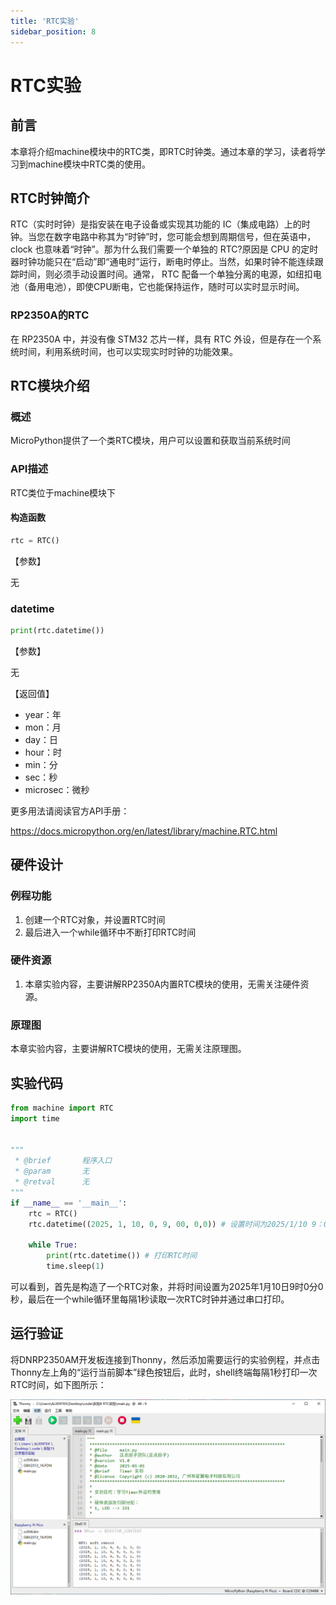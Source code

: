 ```yaml
---
title: 'RTC实验'
sidebar_position: 8
---
```


# RTC实验

## 前言

本章将介绍machine模块中的RTC类，即RTC时钟类。通过本章的学习，读者将学习到machine模块中RTC类的使用。  

## RTC时钟简介

RTC（实时时钟）是指安装在电子设备或实现其功能的 IC（集成电路）上的时钟。当您在数字电路中称其为“时钟”时，您可能会想到周期信号，但在英语中， clock 也意味着“时钟”。那为什么我们需要一个单独的 RTC?原因是 CPU 的定时器时钟功能只在“启动”即“通电时”运行，断电时停止。当然，如果时钟不能连续跟踪时间，则必须手动设置时间。通常， RTC 配备一个单独分离的电源，如纽扣电池（备用电池），即使CPU断电，它也能保持运作，随时可以实时显示时间。

### RP2350A的RTC

在 RP2350A 中，并没有像 STM32 芯片一样，具有 RTC 外设，但是存在一个系统时间，利用系统时间，也可以实现实时时钟的功能效果。

## RTC模块介绍

### 概述

MicroPython提供了一个类RTC模块，用户可以设置和获取当前系统时间

### API描述

RTC类位于machine模块下

#### 构造函数

```python
rtc = RTC()
```

【参数】

无

### datetime

```python
print(rtc.datetime())
```

【参数】

无

【返回值】

- year：年
- mon：月
- day：日
- hour：时
- min：分
- sec：秒
- microsec：微秒

更多用法请阅读官方API手册：

https://docs.micropython.org/en/latest/library/machine.RTC.html

## 硬件设计

### 例程功能

1. 创建一个RTC对象，并设置RTC时间
2. 最后进入一个while循环中不断打印RTC时间

### 硬件资源

1. 本章实验内容，主要讲解RP2350A内置RTC模块的使用，无需关注硬件资源。


### 原理图

本章实验内容，主要讲解RTC模块的使用，无需关注原理图。

##  实验代码

``` python
from machine import RTC
import time


"""
 * @brief       程序入口
 * @param       无
 * @retval      无
"""
if __name__ == '__main__':
    rtc = RTC()
    rtc.datetime((2025, 1, 10, 0, 9, 00, 0,0)) # 设置时间为2025/1/10 9：00：00
    
    while True:
        print(rtc.datetime()) # 打印RTC时间
        time.sleep(1)
```

可以看到，首先是构造了一个RTC对象，并将时间设置为2025年1月10日9时0分0秒，最后在一个while循环里每隔1秒读取一次RTC时钟并通过串口打印。

## 运行验证

将DNRP2350AM开发板连接到Thonny，然后添加需要运行的实验例程，并点击Thonny左上角的“运行当前脚本”绿色按钮后，此时，shell终端每隔1秒打印一次RTC时间，如下图所示：

![01](./img/17.png)



